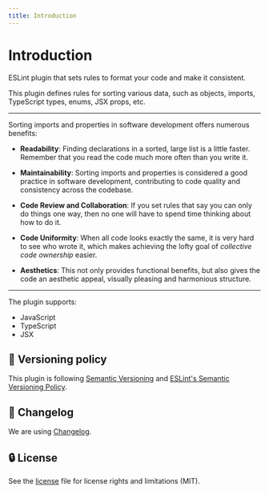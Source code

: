 ```yaml
---
title: Introduction
---
```


# Introduction

ESLint plugin that sets rules to format your code and make it consistent.

This plugin defines rules for sorting various data, such as objects, imports, TypeScript types, enums, JSX props, etc.

---

Sorting imports and properties in software development offers numerous benefits:

- **Readability**: Finding declarations in a sorted, large list is a little faster. Remember that you read the code much more often than you write it.

- **Maintainability**: Sorting imports and properties is considered a good practice in software development, contributing to code quality and consistency across the codebase.

- **Code Review and Collaboration**: If you set rules that say you can only do things one way, then no one will have to spend time thinking about how to do it.

- **Code Uniformity**: When all code looks exactly the same, it is very hard to see who wrote it, which makes achieving the lofty goal of _collective code ownership_ easier.

- **Aesthetics**: This not only provides functional benefits, but also gives the code an aesthetic appeal, visually pleasing and harmonious structure.

---

The plugin supports:

- JavaScript
- TypeScript
- JSX

## 🚥 Versioning policy

This plugin is following [Semantic Versioning](https://semver.org/) and [ESLint's Semantic Versioning Policy](https://github.com/eslint/eslint#semantic-versioning-policy).

## 📰 Changelog

We are using [Changelog](https://github.com/azat-io/eslint-plugin-perfectionist/blob/main/changelog.md).

## 🔒 License

See the [license](https://github.com/azat-io/eslint-plugin-perfectionist/blob/main/license) file for license rights and limitations (MIT).
